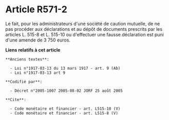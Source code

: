# Article R571-2

Le fait, pour les administrateurs d'une société de caution mutuelle, de ne pas procéder aux déclarations et au dépôt de
documents prescrits par les articles L. 515-8 et L. 515-10 ou d'effectuer une fausse déclaration est puni d'une amende de 3
750 euros.

**Liens relatifs à cet article**

	**Anciens textes**:

	  - Loi n°1917-03-13 du 13 mars 1917 - art. 9 (Ab)
	  - Loi n°1917-03-13 art 9

	**Codifié par**:

	  - Décret n°2005-1007 2005-08-02 JORF 25 août 2005

	**Cite**:

	  - Code monétaire et financier - art. L515-10 (V)
	  - Code monétaire et financier - art. L515-8 (V)
